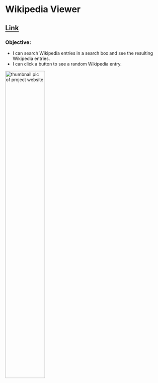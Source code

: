 # Wikipedia Viewer  

## [Link](https://jpacsai.github.io/freeCodeCamp/IntermediateProjects/WikipediaViewer/)  

### Objective:  
- I can search Wikipedia entries in a search box and see the resulting Wikipedia entries.
- I can click a button to see a random Wikipedia entry.

<img src="https://i.imgur.com/LK7vW4b.jpg" alt="thumbnail pic of project website"  width="50%" height="50%">
